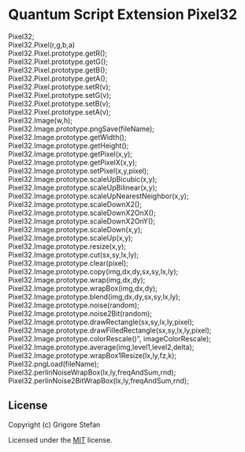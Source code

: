 # Quantum Script Extension Pixel32

Pixel32;\
Pixel32.Pixel(r,g,b,a)\
Pixel32.Pixel.prototype.getR();\
Pixel32.Pixel.prototype.getG();\
Pixel32.Pixel.prototype.getB();\
Pixel32.Pixel.prototype.getA();\
Pixel32.Pixel.prototype.setR(v);\
Pixel32.Pixel.prototype.setG(v);\
Pixel32.Pixel.prototype.setB(v);\
Pixel32.Pixel.prototype.setA(v);\
Pixel32.Image(w,h);\
Pixel32.Image.prototype.pngSave(fileName);\
Pixel32.Image.prototype.getWidth();\
Pixel32.Image.prototype.getHeight();\
Pixel32.Image.prototype.getPixel(x,y);\
Pixel32.Image.prototype.getPixelX(x,y);\
Pixel32.Image.prototype.setPixel(x,y,pixel);\
Pixel32.Image.prototype.scaleUpBicubic(x,y);\
Pixel32.Image.prototype.scaleUpBilinear(x,y);\
Pixel32.Image.prototype.scaleUpNearestNeighbor(x,y);\
Pixel32.Image.prototype.scaleDownX2();\
Pixel32.Image.prototype.scaleDownX2OnX();\
Pixel32.Image.prototype.scaleDownX2OnY();\
Pixel32.Image.prototype.scaleDown(x,y);\
Pixel32.Image.prototype.scaleUp(x,y);\
Pixel32.Image.prototype.resize(x,y);\
Pixel32.Image.prototype.cut(sx,sy,lx,ly);\
Pixel32.Image.prototype.clear(pixel);\
Pixel32.Image.prototype.copy(img,dx,dy,sx,sy,lx,ly);\
Pixel32.Image.prototype.wrap(img,dx,dy);\
Pixel32.Image.prototype.wrapBox(img,dx,dy);\
Pixel32.Image.prototype.blend(img,dx,dy,sx,sy,lx,ly);\
Pixel32.Image.prototype.noise(random);\
Pixel32.Image.prototype.noise2Bit(random);\
Pixel32.Image.prototype.drawRectangle(sx,sy,lx,ly,pixel);\
Pixel32.Image.prototype.drawFilledRectangle(sx,sy,lx,ly,pixel);\
Pixel32.Image.prototype.colorRescale()", imageColorRescale);\
Pixel32.Image.prototype.average(img,level1,level2,delta);\
Pixel32.Image.prototype.wrapBox1Resize(lx,ly,fz,k);\
Pixel32.pngLoad(fileName);\
Pixel32.perlinNoiseWrapBox(lx,ly,freqAndSum,rnd);\
Pixel32.perlinNoise2BitWrapBox(lx,ly,freqAndSum,rnd);

## License

Copyright (c) Grigore Stefan

Licensed under the [MIT](LICENSE) license.
